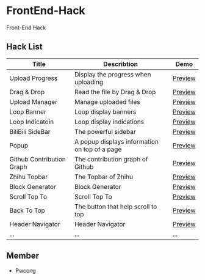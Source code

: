 # FrontEnd-Hack
Front-End Hack

## Hack List
|Title                      |Describtion                                   |Demo                                                                            |
|---------------------------|----------------------------------------------|--------------------------------------------------------------------------------|
|Upload Progress            |Display the progress when uploading           |[Preview](https://pwcong.github.io/FrontEnd-Hack/src/upload-progress)           |
|Drag & Drop                |Read the file by Drag & Drop                  |[Preview](https://pwcong.github.io/FrontEnd-Hack/src/drag-and-drop)             |
|Upload Manager             |Manage uploaded files                         |[Preview](https://pwcong.github.io/FrontEnd-Hack/src/upload-manager)            |
|Loop Banner                |Loop display banners                          |[Preview](https://pwcong.github.io/FrontEnd-Hack/src/loop-banner)               |
|Loop Indicatoin            |Loop display indications                      |[Preview](https://pwcong.github.io/FrontEnd-Hack/src/loop-indication)           |
|BiliBili SideBar           |The powerful sidebar                          |[Preview](https://pwcong.github.io/FrontEnd-Hack/src/bilibili-sidebar)          |
|Popup                      |A popup displays information on top of a page |[Preview](https://pwcong.github.io/FrontEnd-Hack/src/popup)                     |
|Github Contribution Graph  |The contribution graph of Github              |[Preview](https://pwcong.github.io/FrontEnd-Hack/src/github-contribution-graph) |
|Zhihu Topbar               |The Topbar of Zhihu                           |[Preview](https://pwcong.github.io/FrontEnd-Hack/src/zhihu-topbar)              |
|Block Generator            |Block Generator                               |[Preview](https://pwcong.github.io/FrontEnd-Hack/src/block-generator)           |
|Scroll Top To              |Scroll Top To                                 |[Preview](https://pwcong.github.io/FrontEnd-Hack/src/scroll-top-to)             |
|Back To Top                |The button that help scroll to top            |[Preview](https://pwcong.github.io/FrontEnd-Hack/src/back-to-top)               |
|Header Navigator           |Header Navigator                              |[Preview](https://pwcong.github.io/FrontEnd-Hack/src/header-navigator)          |
|...                        |...                                           |...                                                                             |


## Member
* Pwcong
